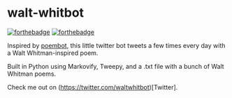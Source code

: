 # walt-whitbot
[![forthebadge](http://forthebadge.com/images/badges/made-with-python.svg)](http://forthebadge.com) [![forthebadge](http://forthebadge.com/images/badges/60-percent-of-the-time-works-every-time.svg)](http://forthebadge.com)

Inspired by [poembot](https://github.com/timothybeal/poembot), this little twitter bot tweets a few times every day with a Walt Whitman-inspired poem.

Built in Python using Markovify, Tweepy, and a .txt file with a bunch of Walt Whitman poems. 

Check me out on (https://twitter.com/waltwhitbot)[Twitter]. 
